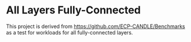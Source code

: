 # All Layers Fully-Connected

This project is derived from https://github.com/ECP-CANDLE/Benchmarks as a test for workloads for all fully-connected layers.




